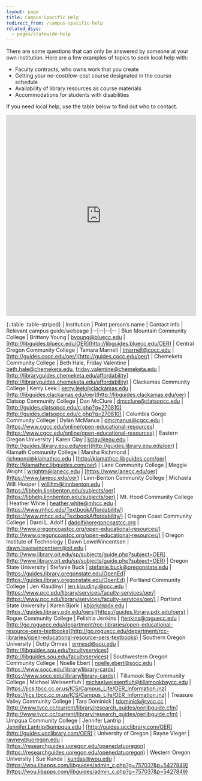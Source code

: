```yaml
---
layout: page
title: Campus-Specific Help
redirect_from: /campus-specific-help
related_diys:
  - pages/statewide-help
---
```


There are some questions that can only be answered by someone at your own institution.
Here are a few examples of topics to seek local help with:

*   Faculty contracts, who owns work that you create
*   Getting your no-cost/low-cost course designated in the course schedule 
*   Availability of library resources as course materials
*   Accommodations for students with disabilities

If you need local help, use the table below to find out who to contact.

<iframe class="airtable-embed" src="https://airtable.com/embed/shrWTV6L7OHToRJRs?backgroundColor=red&viewControls=on" frameborder="0" onmousewheel="" width="100%" height="533" style="background: transparent; border: 1px solid #ccc;"></iframe>

{:.table .table-striped}
| Institution | Point person’s name | Contact info | Relevant campus guide/webpage
|--|--|--|--
| Blue Mountain Community College | Brittany Young | byoung@bluecc.edu | [http://libguides.bluecc.edu/OER](http://libguides.bluecc.edu/OER)
| Central Oregon Community College | Tamara Marnell | tmarnell@cocc.edu | [http://guides.cocc.edu/oer/](http://guides.cocc.edu/oer/)
| Chemeketa Community College | Beth Hale, Friday Valentine | beth.hale@chemeketa.edu, friday.valentine@chemeketa.edu | [http://libraryguides.chemeketa.edu/affordability](http://libraryguides.chemeketa.edu/affordability)
| Clackamas Community College | Kerry Leek | kerry.leek@clackamas.edu | [http://libguides.clackamas.edu/oer](http://libguides.clackamas.edu/oer)
| Clatsop Community College | Dan McClure | dmcclure@clatsopcc.edu | [http://guides.clatsopcc.edu/c.php?g=270810](http://guides.clatsopcc.edu/c.php?g=270810)
| Columbia Gorge Community College | Dylan McManus | dmcmanus@cgcc.edu | [https://www.cgcc.edu/online/open-educational-resources](https://www.cgcc.edu/online/open-educational-resources)
| Eastern Oregon University | Karen Clay | kclay@eou.edu | [http://guides.library.eou.edu/oer](http://guides.library.eou.edu/oer)
| Klamath Community College | Marsha Richmond | richmond@klamathcc.edu | [http://klamathcc.libguides.com/oer](http://klamathcc.libguides.com/oer)
| Lane Community College | Meggie Wright | wrightm@lanecc.edu | [https://www.lanecc.edu/oer](https://www.lanecc.edu/oer)
| Linn-Benton Community College | Michaela Willi Hooper | willihm@linnbenton.edu | [https://libhelp.linnbenton.edu/subjects/oer](https://libhelp.linnbenton.edu/subjects/oer)
| Mt. Hood Community College | Heather White | heather.white@mhcc.edu | [https://www.mhcc.edu/TextbookAffordability/](https://www.mhcc.edu/TextbookAffordability/)
| Oregon Coast Community College | Darci L. Adolf | dadolf@oregoncoastcc.org | [http://www.oregoncoastcc.org/open-educational-resources/](http://www.oregoncoastcc.org/open-educational-resources/)
| Oregon Institute of Technology | Dawn LoweWincentsen | dawn.lowewincentsen@oit.edu | [http://www.library.oit.edu/sp/subjects/guide.php?subject=OER](http://www.library.oit.edu/sp/subjects/guide.php?subject=OER)
| Oregon State University | Stefanie Buck | stefanie.buck@oregonstate.edu | [https://guides.library.oregonstate.edu/OpenEd](https://guides.library.oregonstate.edu/OpenEd)
| Portland Community College | Jen Klaudinyi | jen.klaudinyi@pcc.edu | [https://www.pcc.edu/library/services/faculty-services/oer/](https://www.pcc.edu/library/services/faculty-services/oer/)
| Portland State University | Karen Bjork | kbjork@pdx.edu | [https://guides.library.pdx.edu/oers](https://guides.library.pdx.edu/oers)
| Rogue Community College | Felishia Jenkins | fjenkins@roguecc.edu | [http://go.roguecc.edu/department/rcc-libraries/open-educational-resource-oers-textbooks](http://go.roguecc.edu/department/rcc-libraries/open-educational-resource-oers-textbooks)
| Southern Oregon University | Dotty Ormes | ormesd@sou.edu | [http://libguides.sou.edu/facultyservices](http://libguides.sou.edu/facultyservices)
| Southwestern Oregon Community College | Noelle Ebert | noelle.ebert@socc.edu | [https://www.socc.edu/library/library-cards](https://www.socc.edu/library/library-cards)
| Tillamook Bay Community College | Michael Weissenfluh | michaelweissenfluh@tillamookbaycc.edu | [https://jics.tbcc.cc.or.us/ICS/Campus_Life/OER_Information.jnz](https://jics.tbcc.cc.or.us/ICS/Campus_Life/OER_Information.jnz)
| Treasure Valley Community College | Tara Dominick | tdominick@tvcc.cc | [http://www.tvcc.cc/current/library/research_guides/oerlibguide.cfm](http://www.tvcc.cc/current/library/research_guides/oerlibguide.cfm)
| Umpqua Community College | Jennifer Lantrip | Jennifer.Lantrip@umpqua.edu | [http://guides.ucclibrary.com/OER](http://guides.ucclibrary.com/OER)
| University of Oregon | Rayne Vieger | raynev@uoregon.edu | [https://researchguides.uoregon.edu/openedatuoregon](https://researchguides.uoregon.edu/openedatuoregon)
| Western Oregon University | Sue Kunda | kundas@wou.edu | [https://wou.libapps.com/libguides/admin_c.php?g=757037&p=5427849](https://wou.libapps.com/libguides/admin_c.php?g=757037&p=5427849)



